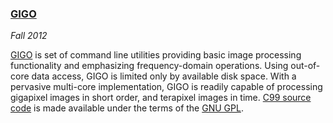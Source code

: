 ### [GIGO][]

*Fall 2012*

[GIGO][] is set of command line utilities providing basic image processing functionality and emphasizing frequency-domain operations. Using out-of-core data access, GIGO is limited only by available disk space. With a pervasive multi-core implementation, GIGO is readily capable of processing gigapixel images in short order, and terapixel images in time. [C99 source code][source] is made available under the terms of the [GNU GPL][gpl].

[gigo]:   gigo/README.html
[source]: gigo/gigo-3564.zip
[gpl]:    http://www.gnu.org/licenses/gpl.html
